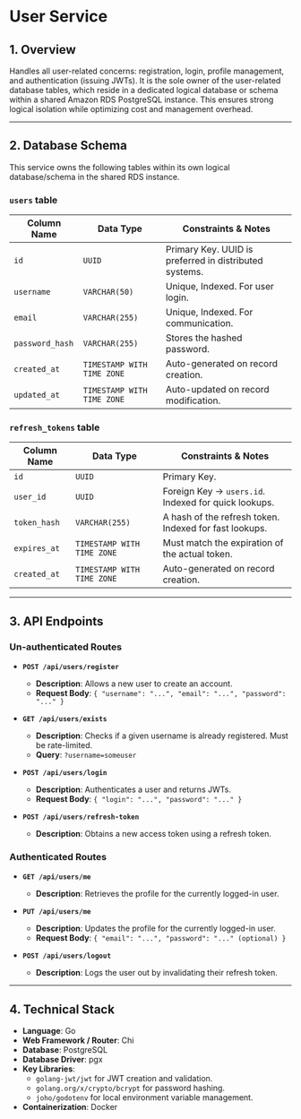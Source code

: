 # User Service

## 1. Overview

Handles all user-related concerns: registration, login, profile management, and authentication (issuing JWTs). It is the sole owner of the user-related database tables, which reside in a dedicated logical database or schema within a shared Amazon RDS PostgreSQL instance. This ensures strong logical isolation while optimizing cost and management overhead.

---

## 2. Database Schema

This service owns the following tables within its own logical database/schema in the shared RDS instance.

### `users` table

| Column Name     | Data Type                  | Constraints & Notes                               |
|-----------------|----------------------------|---------------------------------------------------|
| `id`            | `UUID`                     | Primary Key. UUID is preferred in distributed systems. |
| `username`      | `VARCHAR(50)`              | Unique, Indexed. For user login.                  |
| `email`         | `VARCHAR(255)`             | Unique, Indexed. For communication.               |
| `password_hash` | `VARCHAR(255)`             | Stores the hashed password.                       |
| `created_at`    | `TIMESTAMP WITH TIME ZONE` | Auto-generated on record creation.                |
| `updated_at`    | `TIMESTAMP WITH TIME ZONE` | Auto-updated on record modification.              |

### `refresh_tokens` table

| Column Name  | Data Type                  | Constraints & Notes                                           |
|--------------|----------------------------|---------------------------------------------------------------|
| `id`         | `UUID`                     | Primary Key.                                                  |
| `user_id`    | `UUID`                     | Foreign Key -> `users.id`. Indexed for quick lookups.         |
| `token_hash` | `VARCHAR(255)`             | A hash of the refresh token. Indexed for fast lookups. |
| `expires_at` | `TIMESTAMP WITH TIME ZONE` | Must match the expiration of the actual token.                |
| `created_at` | `TIMESTAMP WITH TIME ZONE` | Auto-generated on record creation.                            |

---

## 3. API Endpoints

### Un-authenticated Routes

*   **`POST /api/users/register`**
    *   **Description**: Allows a new user to create an account.
    *   **Request Body**: `{ "username": "...", "email": "...", "password": "..." }`

*   **`GET /api/users/exists`**
    *   **Description**: Checks if a given username is already registered. Must be rate-limited.
    *   **Query**: `?username=someuser`

*   **`POST /api/users/login`**
    *   **Description**: Authenticates a user and returns JWTs.
    *   **Request Body**: `{ "login": "...", "password": "..." }`

*   **`POST /api/users/refresh-token`**
    *   **Description**: Obtains a new access token using a refresh token.

### Authenticated Routes

*   **`GET /api/users/me`**
    *   **Description**: Retrieves the profile for the currently logged-in user.

*   **`PUT /api/users/me`**
    *   **Description**: Updates the profile for the currently logged-in user.
    *   **Request Body**: `{ "email": "...", "password": "..." (optional) }`

*   **`POST /api/users/logout`**
    *   **Description**: Logs the user out by invalidating their refresh token.

---

## 4. Technical Stack

*   **Language**: Go
*   **Web Framework / Router**: Chi
*   **Database**: PostgreSQL
*   **Database Driver**: pgx
*   **Key Libraries**:
    *   `golang-jwt/jwt` for JWT creation and validation.
    *   `golang.org/x/crypto/bcrypt` for password hashing.
    *   `joho/godotenv` for local environment variable management.
*   **Containerization**: Docker 